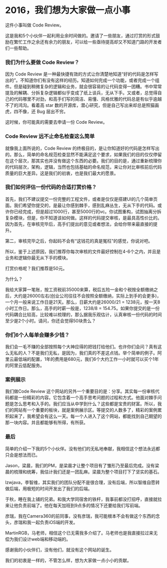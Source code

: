 # 2016，我们想为大家做一点小事

这件小事叫做 Code Review。

这是我和5个小伙伴一起利用业余时间做的。邀请了一些朋友，通过打赏的形式鼓励在繁忙工作之余还有余力的朋友，可以给一些亟待提高却又不知道门路的开发者们一些帮助。

### 我们为什么要做 Code Review？  

因为 Code Review 是一种最快捷有效的方式让你清楚地知道“好的代码是怎样写出的”。不知道你们有没有这样的经历。知道如何完成一个功能，或者完成一个组件。但是碰到稍微复杂的逻辑和业务，就会很容易的让代码变得一团糟。书中常常提及的解耦、分拆复杂逻辑都似乎变成了纸上谈兵，无从下手。又或者，总觉得自己的代码哪里不对劲，和高手们写的简洁、易懂、风格优雅的代码总是有似乎逾越不了的鸿沟。看着高 star 数的开源库，潜心研究，但是自己写出来却总是照猫画虎，四不像，还 Bug 层出不穷。

这时候，你可能真的需要去申请一份 Code Review。

### Code Review 远不止命名检查这么简单  

就像我上面所说的，Code Review 的终极目的，是让你知道好的代码是怎样写出的。那么，简单的命名规范检查显然不能满足这个要求，如果我们的目的仅仅停留在这个层次，那其实也并没有做这个东西的必要。我们的目的是，通过重新梳理你的代码层次，架构，逻辑，当然也包括基础的命名规范，来让你对比审核前后代码质量的巨大差异。这是我们的初衷，也是我们最大的愿景。

### 我们如何评估一份代码的合适打赏价格？  

首先，我们不建议提交一份完整的工程文件，或者是仅仅是搭建UI的几个简单页面。我们希望你提交的，是最让你感到棘手，感到乱麻丛生，无从下手的代码。或许你已经完成，但是超过1000行，甚至5000行的vc。你试图重构，试图抽离分拆复杂模块，但是，你不知道该如何做。这样的代码提交审核，是最具高性价比的。因为首先，在审核完毕后，高手们提出的意见或者想法，会给你带来最直接的提升。

第二，审核完毕之后，你起码不会有“这钱花的真是冤枉”的感觉，你说对吧。

所以，鉴于上述原因，我们推荐你每次审核的文件最好控制在4-6个之内，并且是业务和逻辑你最无从下手的模块。  

打赏价格呢？我们推荐是50元。

为什么？

我给大家算一笔账，按工资税前35000来算，税后五险一金和个税按全额缴纳之后，大约是26000左右(创业公司往往不会按照全额缴纳，实际上到手的会更多)，一个月一般来说工作日是21天。那么，日薪大约是26000/21 = 1238元，按一天8小时工作日。那么，高手的时薪一般是，1238/8 = 154.75。如果你提交的是一份代码耦合比较高，比较难以梳理的，那么据我乐观估计，认真审核一份代码的时间至少是2个小时。请问，你还会觉得50块贵么？  

### 你们6个人每单会赚多少钱？

我们会一毛不赚的全部按照每个大神应得的把钱打给他们。也许你们会问？真有这么无私的人？不是我们无私，是因为，我们真的不差这点钱。举个简单的例子。阿里云最低端的配置，1年的费用是680元，我们6个大约工作一小时就可以买个1年的阿里云低配服务。  

### 案例展示  

我们做Code Review 这个网站的另外一个重要目的是：分享。其实每一份审核代码都是一份精彩的内容。它包含着一个高手思考问题的过程和方式。他面对棘手问题是怎么思考和入手的。我们应当从中学到什么？这些都是宝贵的财富。所以，我们的网站有一个重要的板块，就是案例展示区。等提交的人数多了，精彩的案例累积起来了，我希望会有这么一天。每一个人进入了这个网站，都能找到自己期望的那一块内容。并且都能够有所得，有所获。

### 最后

简单的介绍一下我的5个小伙伴。没有他们的无私地奉献，我相信这个想法永远都只会是想法而已。

Jason，梁晨，我们的PM，是梁晨才让整个项目有了雏形乃至最后完成。没有梁晨的梳理和统筹，我估计我们还是一团乱麻。梁晨为整个项目打下了坚实的基石。

lzwjava，李智维，其实我们的团队分配不是很合理，没有后端，所以智维自愿转做后端，用极短的时间开发出了我们的后端。

于秋，睡在我上铺的兄弟。和我大学同宿舍的铁杆，我事前都没打招呼，直接就拉来让他负责前端了。他在每天加班到9点多的情况下还要给我们写前端。

彦瑞，我在Camera360的前同事，没有彦瑞，我可能根本不会有做这个东西的念头，彦瑞和我一起负责iOS端的开发。

MartinRGB，马老师，相信这个已无需我多介绍了。马老师也是我直接拉过来无偿为我们设计web端和移动端的。

感谢我的小伙伴们，没有他们，就没有这个网站的诞生。

我们的初衷是一样的，不管怎么样，想为大家做一点小小的贡献。
